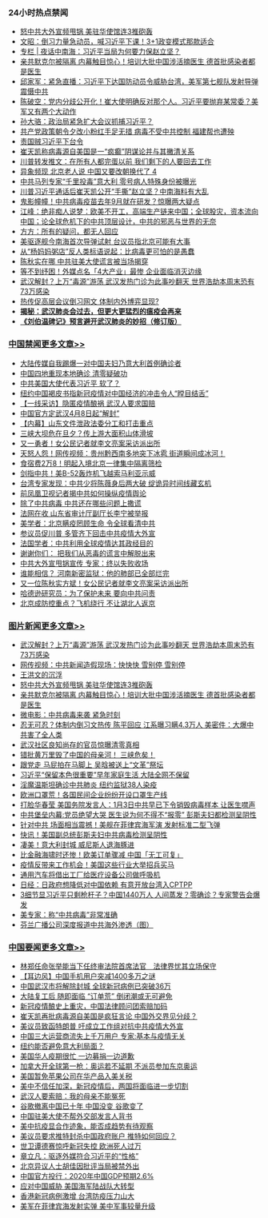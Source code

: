<div class="catlist">
<h3>24小时热点禁闻</h3>
<ul>
<li><a href="https://github.com/fqnews/bnews/blob/master/topimagenews/20200324/1299011.md">怒中共大外宣频甩锅 美驻华使馆连3推砲轰</a></li>
<li><a href="https://github.com/fqnews/bnews/blob/master/cbnews/20200324/1299133.md">文昭：倒习力量急动员，喊习近平下课！3+1政变模式那款适合 </a></li>
<li><a href="https://github.com/fqnews/bnews/blob/master/cbnews/20200324/1299107.md">专栏 | 夜话中南海：习近平当局为何要力保赵立坚？</a></li>
<li><a href="https://github.com/fqnews/bnews/blob/master/topimagenews/20200323/1298960.md">亲共默克尔被隔离 内幕触目惊心！培训大批中国涉活摘医生 德首批感染者都是医生</a></li>
<li><a href="https://github.com/fqnews/bnews/blob/master/bannedvideo/20200323/1298991.md">邱家军：紧急直播：习近平下达国防动员令威胁台湾，美军第七舰队发射导弹震慑中共 </a></li>
<li><a href="https://github.com/fqnews/bnews/blob/master/cbnews/20200324/1299219.md">陈破空：党内分歧公开化！崔大使明确反对那个人。习近平要抛弃某常委？美军又有两个大动作 </a></li>
<li><a href="https://github.com/fqnews/bnews/blob/master/renquan/minyun/20200324/1299214.md">孙大骆：政治局紧急扩大会议抓捕习近平？</a></li>
<li><a href="https://github.com/fqnews/bnews/blob/master/cbnews/20200323/1298948.md">共产党政策朝令夕改小粉红手足无措 病毒不受中共控制 福建帮也遭殃</a></li>
<li><a href="https://github.com/fqnews/bnews/blob/master/baitai/20200324/1299179.md">责国贼习近平下台令</a></li>
<li><a href="https://github.com/fqnews/bnews/blob/master/cbnews/20200323/1298919.md">崔天凯称病毒源自美国是一“疯癫”阴谋论并与其撇清关系</a></li>
<li><a href="https://github.com/fqnews/bnews/blob/master/cnnews/20200324/1299231.md">川普转发推文：在所有人都完蛋以前 我们剩下的人要回去工作</a></li>
<li><a href="https://github.com/fqnews/bnews/blob/master/cbnews/20200324/1299378.md">异象频现 北京老人说 中国又要改朝换代了 4</a></li>
<li><a href="https://github.com/fqnews/bnews/blob/master/worldnews/20200324/1299196.md">中共马列专家“千里投毒”意大利 零号病人特殊身份被曝光</a></li>
<li><a href="https://github.com/fqnews/bnews/blob/master/cnnews/20200324/1299384.md">川普习近平通话后崔天凯公开“手撕”赵立坚？中南海料有大乱</a></li>
<li><a href="https://github.com/fqnews/bnews/blob/master/cbnews/20200324/1299309.md">鬼影幢幢！中共病毒疫苗去年9月就在研发？惊曝两大疑点</a></li>
<li><a href="https://github.com/fqnews/bnews/blob/master/cbnews/20200324/1299359.md">江峰：绝非痴人说梦：欧美不开工，高端生产链来中国；全球股灾，资本流向中国；论全球危机下的中共顶层设计，中共的邪恶与世界的无奈</a></li>
<li><a href="https://github.com/fqnews/bnews/blob/master/cbnews/20200324/1299040.md">方方：所有的疑问，都无人回应</a></li>
<li><a href="https://github.com/fqnews/bnews/blob/master/worldnews/usa/20200324/1299005.md">美驱逐舰今南海首次导弹试射 台议员指北京可能有大事</a></li>
<li><a href="https://github.com/fqnews/bnews/blob/master/baitai/20200324/1299119.md">从&#8220;杨妈妈粥店&#8221;反人类标语说起&#65306;比病毒更可怕的是愚蠢</a></li>
<li><a href="https://github.com/fqnews/bnews/blob/master/cbnews/20200324/1299266.md">陈秋实在哪 中共驻美大使谎言被当场揭穿</a></li>
<li><a href="https://github.com/fqnews/bnews/blob/master/cnnews/20200324/1299103.md">等不到纾困！外媒点名「4大产业」最惨 企业面临消灭边缘</a></li>
<li><a href="https://github.com/fqnews/bnews/blob/master/topimagenews/20200324/1299418.md">武汉解封？上万“毒源”游荡 武汉发热门诊为此事吵翻天 世界浩劫本周末恐有73万感染</a></li>
<li><a href="https://github.com/fqnews/bnews/blob/master/cbnews/20200323/1298958.md">热传促高层会议倒习网文 体制内外博弈显现?</a></li>
<li><b><a href="https://github.com/fqnews/bnews/blob/master/comments/20200211/1275071.md" target="_blank">揭秘：武汉肺炎会过去，但更大更猛烈的瘟疫会再来</a></b></li>
<li><b><a href="https://github.com/fqnews/bnews/blob/master/comments/20200207/1272816.md" target="_blank">《刘伯温碑记》预言避开武汉肺炎的妙招（修订版）</a></b></li>
</ul>
</div>

<div class="catlist">
<h3><a href="https://github.com/fqnews/bnews/blob/master/cbnews/" target="_blank">中国禁闻</a><span><a href="https://github.com/fqnews/bnews/blob/master/cbnews/" target="_blank" rel="nofollow">更多文章>></a></span></h3>
<ul>
<li><a href="https://github.com/fqnews/bnews/blob/master/cbnews/20200324/1299502.md" target="_blank">大陆传媒自我踢爆一对中国夫妇乃意大利首例确诊者</a></li>
<li><a href="https://github.com/fqnews/bnews/blob/master/cbnews/20200324/1299501.md" target="_blank">中国四地重现本地确诊 清零疑破功</a></li>
<li><a href="https://github.com/fqnews/bnews/blob/master/cbnews/20200324/1299494.md" target="_blank">中共美国大使代表习近平 软了？</a></li>
<li><a href="https://github.com/fqnews/bnews/blob/master/cbnews/20200324/1299493.md" target="_blank">纽约中国褐皮书指新冠疫情对中国经济的冲击令人“瞠目结舌”</a></li>
<li><a href="https://github.com/fqnews/bnews/blob/master/cbnews/20200324/1299479.md" target="_blank">【一线采访】隐匿疫情酿祸 武汉人要求国赔</a></li>
<li><a href="https://github.com/fqnews/bnews/blob/master/cbnews/20200324/1299471.md" target="_blank">中国官方定武汉4月8日起“解封”</a></li>
<li><a href="https://github.com/fqnews/bnews/blob/master/cbnews/20200324/1299458.md" target="_blank">【内幕】山东文件泄政法委分工和打击重点</a></li>
<li><a href="https://github.com/fqnews/bnews/blob/master/cbnews/20200324/1299457.md" target="_blank">三峡大坝危在旦夕？传上游大面积山体滑坡</a></li>
<li><a href="https://github.com/fqnews/bnews/blob/master/cbnews/20200324/1299443.md" target="_blank">又一勇者！女公民记者就李文亮案采访派出所</a></li>
<li><a href="https://github.com/fqnews/bnews/blob/master/cbnews/20200324/1299434.md" target="_blank">天怒人怨！网传视频：贵州黔西南多地突下冰雹 街道瞬间成冰河！</a></li>
<li><a href="https://github.com/fqnews/bnews/blob/master/cbnews/20200324/1299433.md" target="_blank">食宿费2万8！明起入境北京一律集中隔离筛检</a></li>
<li><a href="https://github.com/fqnews/bnews/blob/master/cbnews/20200324/1299427.md" target="_blank">剑指中共！美B-52轰炸机飞越索马利亚示威</a></li>
<li><a href="https://github.com/fqnews/bnews/blob/master/cbnews/20200324/1299426.md" target="_blank">台湾专家发现：中共少将陈薇身后两大破 绽诡异时间线藏玄机</a></li>
<li><a href="https://github.com/fqnews/bnews/blob/master/cbnews/20200324/1299425.md" target="_blank">前凤凰卫视记者揭中共如何操纵疫情舆论</a></li>
<li><a href="https://github.com/fqnews/bnews/blob/master/cbnews/20200324/1299413.md" target="_blank">除了中共病毒 中共还在哪些问题上撒谎</a></li>
<li><a href="https://github.com/fqnews/bnews/blob/master/cbnews/20200324/1299412.md" target="_blank">法网在收 山东省审计厅副厅长李宁被举报</a></li>
<li><a href="https://github.com/fqnews/bnews/blob/master/cbnews/20200324/1299411.md" target="_blank">美学者：北京瞒疫罔顾生命 令全球看清中共</a></li>
<li><a href="https://github.com/fqnews/bnews/blob/master/cbnews/20200324/1299410.md" target="_blank">参议员促川普 多管齐下回击中共疫情大外宣</a></li>
<li><a href="https://github.com/fqnews/bnews/blob/master/cbnews/20200324/1299409.md" target="_blank">法国学者：中共利用全球疫情达其政经目的</a></li>
<li><a href="https://github.com/fqnews/bnews/blob/master/cbnews/20200324/1299404.md" target="_blank">谢谢你们： 把我们从恶毒的谎言中解脱出来</a></li>
<li><a href="https://github.com/fqnews/bnews/blob/master/cbnews/20200324/1299396.md" target="_blank">中共大外宣甩锅宣传 专家：终以失败收场</a></li>
<li><a href="https://github.com/fqnews/bnews/blob/master/cbnews/20200324/1299395.md" target="_blank">谁能相信？ 河南新密监狱：他的肺部已全部烂完</a></li>
<li><a href="https://github.com/fqnews/bnews/blob/master/cbnews/20200324/1299394.md" target="_blank">又一位陈秋实方斌！女公民记者就李文亮案采访派出所</a></li>
<li><a href="https://github.com/fqnews/bnews/blob/master/cbnews/20200324/1299381.md" target="_blank">哈德逊研究员：为了保护未来 要向中共问责</a></li>
<li><a href="https://github.com/fqnews/bnews/blob/master/cbnews/20200324/1299380.md" target="_blank">北京成防控重点？飞机绕行 不让湖北人返京</a></li>

</ul>
</div>
<div class="catlist">
<h3><a href="https://github.com/fqnews/bnews/blob/master/topimagenews/" target="_blank">图片新闻</a><span><a href="https://github.com/fqnews/bnews/blob/master/topimagenews/" target="_blank" rel="nofollow">更多文章>></a></span></h3>
<ul>
<li><a href="https://github.com/fqnews/bnews/blob/master/topimagenews/20200324/1299418.md" target="_blank">武汉解封？上万“毒源”游荡 武汉发热门诊为此事吵翻天 世界浩劫本周末恐有73万感染</a></li>
<li><a href="https://github.com/fqnews/bnews/blob/master/topimagenews/20200324/1299417.md" target="_blank">网传视频：中共新闻造假现场：快快快 雪别停 雪别停</a></li>
<li><a href="https://github.com/fqnews/bnews/blob/master/topimagenews/20200324/1299393.md" target="_blank">王洪文的沉浮</a></li>
<li><a href="https://github.com/fqnews/bnews/blob/master/topimagenews/20200324/1299011.md" target="_blank">怒中共大外宣频甩锅 美驻华使馆连3推砲轰</a></li>
<li><a href="https://github.com/fqnews/bnews/blob/master/topimagenews/20200323/1298960.md" target="_blank">亲共默克尔被隔离 内幕触目惊心！培训大批中国涉活摘医生 德首批感染者都是医生</a></li>
<li><a href="https://github.com/fqnews/bnews/blob/master/comments/20200323/1298854.md" target="_blank">微电影：中共病毒来袭 紧急时刻</a></li>
<li><a href="https://github.com/fqnews/bnews/blob/master/topimagenews/20200323/1298806.md" target="_blank">忍无可忍？体制内倒习文热传 陈平回应 江系曝习瞒4.3万人 美密件：大爆中共害了全人类</a></li>
<li><a href="https://github.com/fqnews/bnews/blob/master/topimagenews/20200323/1298798.md" target="_blank">武汉社区良知尚存的官员惊曝清零真相</a></li>
<li><a href="https://github.com/fqnews/bnews/blob/master/topimagenews/20200323/1298774.md" target="_blank">错批黄万里毁了中国的母亲河！ 三峡危矣！</a></li>
<li><a href="https://github.com/fqnews/bnews/blob/master/topimagenews/20200323/1298757.md" target="_blank">跟党走 马屁拍在马脚上 吴晗被送上“文革”祭坛</a></li>
<li><a href="https://github.com/fqnews/bnews/blob/master/topimagenews/20200323/1298686.md" target="_blank">习近平“保留本色很重要”早年家庭生活 大陆全网不保留</a></li>
<li><a href="https://github.com/fqnews/bnews/blob/master/topimagenews/20200323/1298657.md" target="_blank">淫魔温斯坦确诊中共肺炎 纽约监狱38人染疫</a></li>
<li><a href="https://github.com/fqnews/bnews/blob/master/topimagenews/20200322/1298400.md" target="_blank">欧洲口罩荒！各国民间企业纷纷开设口罩生产线</a></li>
<li><a href="https://github.com/fqnews/bnews/blob/master/topimagenews/20200322/1298376.md" target="_blank">打脸华春莹 美国务院发言人：1月3日中共早已下令销毁病毒样本 让医生噤声</a></li>
<li><a href="https://github.com/fqnews/bnews/blob/master/topimagenews/20200322/1298247.md" target="_blank">中共堡垒内幕:党员绝望大哭 医生说为何不得不“报零” 彭斯夫妇都检测呈阴性</a></li>
<li><a href="https://github.com/fqnews/bnews/blob/master/topimagenews/20200322/1298236.md" target="_blank">针对中共 场面相当震撼！美舰在菲律宾海军演 发射标准二型飞弹</a></li>
<li><a href="https://github.com/fqnews/bnews/blob/master/topimagenews/20200322/1298145.md" target="_blank">快讯！美国副总统彭斯夫妇中共病毒检测呈阴性</a></li>
<li><a href="https://github.com/fqnews/bnews/blob/master/topimagenews/20200322/1298052.md" target="_blank">凄美！意大利封城 威尼斯人退海豚进</a></li>
<li><a href="https://github.com/fqnews/bnews/blob/master/topimagenews/20200322/1298011.md" target="_blank">比金融海啸时还惨！欧美订单骤减 中国「无工可复」</a></li>
<li><a href="https://github.com/fqnews/bnews/blob/master/topimagenews/20200322/1297908.md" target="_blank">疫情反带来工作机会！美国这些行业大举招兵买马</a></li>
<li><a href="https://github.com/fqnews/bnews/blob/master/topimagenews/20200321/1297882.md" target="_blank">通用汽车将借出工厂给医疗设备公司做呼吸机</a></li>
<li><a href="https://github.com/fqnews/bnews/blob/master/topimagenews/20200321/1297881.md" target="_blank">日经：日政府想降低对中国依赖 有意开放台湾入CPTPP</a></li>
<li><a href="https://github.com/fqnews/bnews/blob/master/topimagenews/20200321/1297836.md" target="_blank">3细节显习近平只剩枪杆子？中国1440万人 人间蒸发？零确诊？专家警告会爆发</a></li>
<li><a href="https://github.com/fqnews/bnews/blob/master/comments/20200321/1297635.md" target="_blank">美专家：称“中共病毒”非常准确</a></li>
<li><a href="https://github.com/fqnews/bnews/blob/master/comments/20200321/1297805.md" target="_blank">芬兰广播公司深度报道中共海外渗透（图）</a></li>

</ul>
</div>
<div class="catlist">
<h3><a href="https://github.com/fqnews/bnews/blob/master/headline/" target="_blank">中国要闻</a><span><a href="https://github.com/fqnews/bnews/blob/master/headline/" target="_blank" rel="nofollow">更多文章>></a></span></h3>
<ul>
<li><a href="https://github.com/fqnews/bnews/blob/master/headline/20200324/1299485.md" target="_blank">林郑任命张举能当下任终审法院首席法官　法律界忧其立场保守</a></li>
<li><a href="https://github.com/fqnews/bnews/blob/master/headline/20200324/1299481.md" target="_blank">【耳边风】中国手机用户突减1400多万之谜</a></li>
<li><a href="https://github.com/fqnews/bnews/blob/master/headline/20200324/1299439.md" target="_blank">中国武汉市将解除封城 全球新冠病例已突破36万</a></li>
<li><a href="https://github.com/fqnews/bnews/blob/master/headline/20200324/1299438.md" target="_blank">大陆复工后    随即面临  “订单荒”    倒闭潮或无可避免</a></li>
<li><a href="https://github.com/fqnews/bnews/blob/master/headline/20200324/1299415.md" target="_blank">新冠疫情酿史上重灾，中国法律顾问团索赔加码</a></li>
<li><a href="https://github.com/fqnews/bnews/blob/master/headline/20200324/1299401.md" target="_blank">崔天凯再批病毒源自美国是疯狂言论 中国外交界见分歧？</a></li>
<li><a href="https://github.com/fqnews/bnews/blob/master/headline/20200324/1299256.md" target="_blank">美议员致函特朗普 吁成立工作组对抗中共疫情大外宣</a></li>
<li><a href="https://github.com/fqnews/bnews/blob/master/headline/20200324/1299255.md" target="_blank">中国三大运营商流失上千万用户 专家:基本与疫情无关</a></li>
<li><a href="https://github.com/fqnews/bnews/blob/master/headline/20200324/1299239.md" target="_blank">纽约能否避免意大利局面？</a></li>
<li><a href="https://github.com/fqnews/bnews/blob/master/headline/20200324/1299213.md" target="_blank">美国华人疫期很忙  一边募捐一边道歉</a></li>
<li><a href="https://github.com/fqnews/bnews/blob/master/headline/20200324/1299212.md" target="_blank">加拿大开全球第一枪：奥运若不延期 不派员参加东京奥运</a></li>
<li><a href="https://github.com/fqnews/bnews/blob/master/headline/20200324/1299211.md" target="_blank">美国暂免苹果公司在华产品入美关税</a></li>
<li><a href="https://github.com/fqnews/bnews/blob/master/headline/20200324/1299156.md" target="_blank">美中不信任加深，新冠疫情后，两国将面临进一步切割</a></li>
<li><a href="https://github.com/fqnews/bnews/blob/master/headline/20200324/1299155.md" target="_blank">武汉人要索赔：我的母亲不能冤死</a></li>
<li><a href="https://github.com/fqnews/bnews/blob/master/headline/20200324/1299124.md" target="_blank">谷歌撤离中国已十年  中国没变  谷歌变了</a></li>
<li><a href="https://github.com/fqnews/bnews/blob/master/headline/20200324/1299123.md" target="_blank">中国驻美大使不帮外交部发言人背书</a></li>
<li><a href="https://github.com/fqnews/bnews/blob/master/headline/20200324/1299109.md" target="_blank">美中抗疫显合作迹象，能否成趋势有待观察</a></li>
<li><a href="https://github.com/fqnews/bnews/blob/master/headline/20200324/1299108.md" target="_blank">美议员要求推特封杀中国政府账户    推特如何回应？</a></li>
<li><a href="https://github.com/fqnews/bnews/blob/master/headline/20200324/1299088.md" target="_blank">世卫谭德赛惊呼新冠失控 欧洲死人过万</a></li>
<li><a href="https://github.com/fqnews/bnews/blob/master/headline/20200324/1299087.md" target="_blank">章立凡：驱逐外媒符合习近平的“性格”</a></li>
<li><a href="https://github.com/fqnews/bnews/blob/master/headline/20200324/1299086.md" target="_blank">北京异议人士胡佳因批评当局被禁外出</a></li>
<li><a href="https://github.com/fqnews/bnews/blob/master/headline/20200324/1299074.md" target="_blank">中国官方投行：2020年中国GDP预期2.6%</a></li>
<li><a href="https://github.com/fqnews/bnews/blob/master/headline/20200324/1299073.md" target="_blank">应对中国威胁  美国海军陆战队大转型</a></li>
<li><a href="https://github.com/fqnews/bnews/blob/master/headline/20200324/1299072.md" target="_blank">香港新冠病例激增  台湾防疫压力山大</a></li>
<li><a href="https://github.com/fqnews/bnews/blob/master/headline/20200324/1299029.md" target="_blank">美军在菲律宾海发射实弹   美中军事较量升级</a></li>

</ul>
</div>